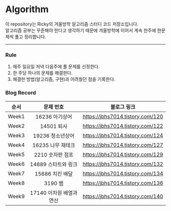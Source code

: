 # Algorithm
이 repository는 Ricky의 겨울방학 알고리즘 스터디 코드 저장소입니다.  
알고리즘 공부는 꾸준해야 한다고 생각하기 때문에 겨울방학에 이어서 계속 한주에 한문제씩 풀고 정리합니다.
  
---
  
### Rule
1. 매주 일요일 저녁 다음주에 풀 문제를 선정한다.
2. 한 주당 하나의 문제를 해결한다.
3. 해결한 방법(알고리즘, 구현)과 어려웠던 점을 기록한다.

### Blog Record
|순서|문제 번호|블로그 링크|
|:---:|:---:|:---:|
|Week1|16236 아기상어|https://jbhs7014.tistory.com/120|
|Week2|14501 퇴사|https://jbhs7014.tistory.com/122|
|Week3|19236 청소년상어|https://jbhs7014.tistory.com/124|
|Week4|16235 나무 재테크|https://jbhs7014.tistory.com/127|
|Week5|2210 숫자판 점프|https://jbhs7014.tistory.com/129|
|Week6|14889 스타트와 링크|https://jbhs7014.tistory.com/132|
|Week7|15686 치킨 배달|https://jbhs7014.tistory.com/134|
|Week8|3190 뱀|https://jbhs7014.tistory.com/136|
|Week9|17140 이차원 배열과 연산|https://jbhs7014.tistory.com/140|